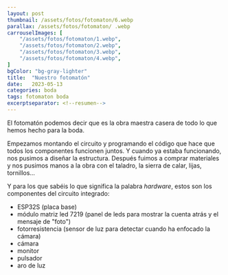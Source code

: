 ```yaml
---
layout: post
thumbnail: /assets/fotos/fotomaton/6.webp
parallax: /assets/fotos/fotomaton/ .webp
carrouselImages: [
	"/assets/fotos/fotomaton/1.webp",
	"/assets/fotos/fotomaton/2.webp",
	"/assets/fotos/fotomaton/3.webp",
	"/assets/fotos/fotomaton/4.webp",
]
bgColor: "bg-gray-lighter"
title:  "Nuestro fotomatón"
date:   2023-05-13
categories: boda
tags: fotomaton boda
excerptseparator: <!--resumen-->
---
```


El fotomatón podemos decir que es la obra maestra casera de todo lo que hemos hecho para la boda.

Empezamos montando el circuito y programando el código que hace que todos los componentes funcionen juntos. Y cuando ya estaba funcionando, nos pusimos a diseñar la estructura. Después fuimos a comprar materiales y nos pusimos manos a la obra con el taladro, la sierra de calar, lijas, tornillos...

Y para los que sabéis lo que significa la palabra *hardware*, estos son los componentes del circuito integrado:
- ESP32S (placa base)
- módulo matriz led 7219 (panel de leds para mostrar la cuenta atrás y el mensaje de "foto")
- fotorresistencia (sensor de luz para detectar cuando ha enfocado la cámara)
- cámara
- monitor
- pulsador
- aro de luz
